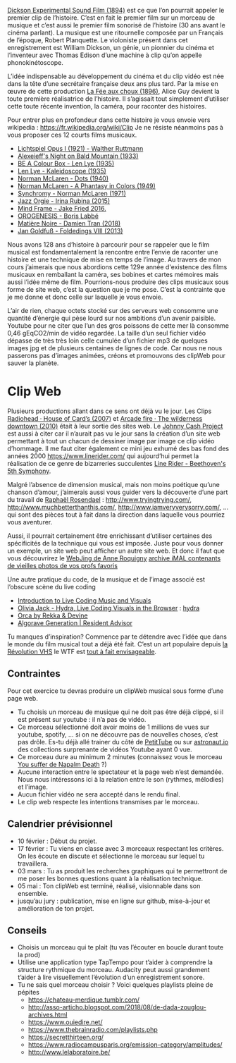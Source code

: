 [Dickson Experimental Sound Film (1894)](https://www.youtube.com/watch?v=D4iDmA1seBk) est ce que l’on pourrait appeler le premier clip de l’histoire. C’est en fait le premier film sur un morceau de musique et c’est aussi le premier film sonorisé de l’histoire (30 ans avant le cinéma parlant). La musique est une ritournelle composée par un Français de l’époque, Robert Planquette. Le violoniste présent dans cet enregistrement est William Dickson, un génie, un pionnier du cinéma et l’inventeur avec Thomas Edison d’une machine à clip qu’on appelle phonokinétoscope.

L’idée indispensable au développement du cinéma et du clip vidéo est née dans la tête d’une secrétaire française deux ans plus tard. Par la mise en œuvre de cette production [La Fée aux choux (1896)](https://www.youtube.com/watch?v=qS22S5MTHoI), Alice Guy devient la toute première réalisatrice de l’histoire. Il s’agissait tout simplement d’utiliser cette toute récente invention, la caméra, pour raconter des histoires.  

Pour entrer plus en profondeur dans cette histoire je vous envoie vers wikipedia : https://fr.wikipedia.org/wiki/Clip
Je ne résiste néanmoins pas à vous proposer ces 12 courts films musicaux.

* [Lichtspiel Opus I (1921) - Walther Ruttmann](https://www.youtube.com/watch?v=aHZdDmYFZN0&ab_channel=kenef3)
* [Alexeieff's Night on Bald Mountain (1933)](https://www.youtube.com/watch?v=wYbjW7XrWDo&ab_channel=2ndviolinist)
* [BE A Colour Box - Len Lye (1935)](https://www.youtube.com/watch?v=fOEqTwwkB3Y&ab_channel=optimisticwombatninja08)
* [Len Lye - Kaleidoscope (1935)](https://www.youtube.com/watch?v=l3ZXUTL3iZs&ab_channel=optimisticwombatninja08)
* [Norman McLaren - Dots (1940)](https://www.youtube.com/watch?v=E3-vsKwQ0Cg&ab_channel=thecipo)
* [Norman McLaren - A Phantasy in Colors (1949)](https://www.youtube.com/watch?v=86Wp96uG-N8&ab_channel=5imone5)
* [Synchromy - Norman McLaren (1971)](https://www.youtube.com/watch?v=UmSzc8mBJCM&t=304s&ab_channel=youtreau)
* [Jazz Orgie - Irina Rubina (2015)](https://www.youtube.com/watch?v=fvA0J3wAmCw)
* [Mind Frame - Jake Fried 2016.](https://www.youtube.com/watch?v=FhtqcY54n68)
* [OROGENESIS - Boris Labbé](https://www.borislabbe.com/OROGENESIS)
* [Matière Noire - Damien Tran (2018)](https://www.damientran.com/Matiere-Noire)
* [Jan Goldfuß - Foldedings VIII (2013)](https://vimeo.com/50879744)


Nous avons 128 ans d’histoire à parcourir pour se rappeler que le film musical est fondamentalement la rencontre entre l’envie de raconter une histoire et une technique de mise en temps de l’image. Au travers de mon cours j’aimerais que nous abordions cette 129e année d'existence des films musicaux en remballant la caméra, ses bobines et cartes mémoires mais aussi l’idée même de film. Pourrions-nous produire des clips musicaux sous forme de site web, c’est la question que je me pose. C’est la contrainte que je me donne et donc celle sur laquelle je vous envoie. 

L’air de rien, chaque octets stocké sur des serveurs web consomme une quantité d’énergie qui pèse lourd sur nos ambitions d’un avenir paisible. Youtube pour ne citer que l’un des gros poissons de cette mer là consomme 0,46 gEqCO2/min de vidéo regardée. La taille d’un seul fichier vidéo dépasse de très très loin celle cumulée d’un fichier mp3 de quelques images jpg et de plusieurs centaines de lignes de code. Car nous ne nous passerons pas d’images animées, créons et promouvons des clipWeb pour sauver la planète.



# Clip Web
Plusieurs productions allant dans ce sens ont déjà vu le jour. Les Clips [Radiohead · House of Card’s (2007)](http://www.aaronkoblin.com/work/rh/index.html) et [Arcade fire · The wilderness downtown (2010)](https://www.youtube.com/watch?v=ReIwYj7BACM&ab_channel=otherside92) était à leur sortie des sites web. Le [Johnny Cash Project](http://www.aaronkoblin.com/project/johnny-cash-project/ ) est aussi à citer car il n’aurait pas vu le jour sans la création d’un site web permettant à tout un chacun de dessiner image par image ce clip vidéo d’hommage. Il me faut citer également ce mini jeu exhumé des bas fond des années 2000 https://www.linerider.com/ qui aujourd’hui permet la réalisation de ce genre de bizarreries succulentes [Line Rider - Beethoven's 5th Symphony](https://www.youtube.com/watch?v=qVlwF2UFv6o).

Malgré l’absence de dimension musical, mais non moins poétique qu’une chanson d’amour, j’aimerais aussi vous guider vers la découverte d’une part du travail de [Raphaël Rosendael](https://www.newrafael.com/websites/) : http://www.tryingtrying.com/, http://www.muchbetterthanthis.com/, http://www.iamveryverysorry.com/, … qui sont des pièces tout à fait dans la direction dans laquelle vous pourriez vous aventurer. 

Aussi, il pourrait certainement être enrichissant d’utiliser certaines des spécificités de la technique qui vous est imposée. Juste pour vous donner un exemple, un site web peut afficher un autre site web. Et donc il faut que vous découvrirez le [WebJing de Anne Roquigny](https://www.youtube.com/watch?v=qXTOxc2zh60) [archive iMAL contenants de vieilles photos de vos profs favoris](https://legacy.imal.org/fr/node/158) 

Une autre pratique du code, de la musique et de l’image associé est l’obscure scène du live coding
* [Introduction to Live Coding Music and Visuals](https://www.youtube.com/watch?v=-QY2x6aZzqc)
* [Olivia Jack - Hydra, Live Coding Visuals in the Browser](https://www.youtube.com/watch?v=cw7tPDrFIQg) : [hydra](https://hydra.ojack.xyz/?sketch_id=eerie_ear_0)
* [Orca by Rekka & Devine ](https://hundredrabbits.itch.io/orca)
* [Algorave Generation | Resident Advisor](https://www.youtube.com/watch?v=S2EZqikCIfY&ab_channel=ResidentAdvisor)

Tu manques d’inspiration? Commence par te détendre avec l’idée que dans le monde du film musical tout a déjà été fait. C’est un art populaire depuis [la Révolution VHS](https://www.youtube.com/watch?v=oKHIWTTgvc0) le WTF est [tout à fait envisageable](http://www.musiques-incongrues.net/forum/discussion/1676/des-clips-des-clips-et-rien-que-des-clips/#Item_0).

## Contraintes
Pour cet exercice tu devras produire un clipWeb musical sous forme d’une page web.
* Tu choisis un morceau de musique qui ne doit pas être déjà clippé, si il est présent sur youtube : il n’a pas de vidéo.
* Ce morceau sélectionné doit avoir moins de 1 millions de vues sur youtube, spotify, … si on ne découvre pas de nouvelles choses, c’est pas drôle. Es-tu déjà allé trainer du côté de [PetitTube](https://www.petittube.com/) ou sur [astronaut.io](http://astronaut.io/#) des collections surprenante de vidéos Youtube ayant 0 vue.
* Ce morceau dure au minimum 2 minutes (connaissez vous le morceau [You suffer de Napalm Death](https://www.youtube.com/watch?v=9Z1IGjr2cT0) ?)
* Aucune interaction entre le spectateur et la page web n’est demandée. Nous nous intéressons ici à la relation entre le son (rythmes, mélodies) et l’image.
* Aucun fichier vidéo ne sera accepté dans le rendu final.
* Le clip web respecte les intentions transmises par le morceau.


## Calendrier prévisionnel
* 10 février : Début du projet.
* 17 février : Tu viens en classe avec 3 morceaux respectant les critères. On les écoute en discute et sélectionne le morceau sur lequel tu travaillera.
* 03 mars : Tu as produit les recherches graphiques qui te permettront de me poser les bonnes questions quant à la réalisation technique.
* 05 mai : Ton clipWeb est terminé, réalisé, visionnable dans son ensemble.
* jusqu’au jury : publication, mise en ligne sur github, mise-à-jour et amélioration de ton projet.

## Conseils
* Choisis un morceau qui te plait (tu vas l’écouter en boucle durant toute la prod)
* Utilise une application type TapTempo pour t’aider à comprendre la structure rythmique du morceau. Audacity peut aussi grandement t’aider à lire visuellement l’évolution d’un enregistrement sonore.
* Tu ne sais quel morceau choisir ? Voici quelques playlists pleine de pépites 
  - https://chateau-merdique.tumblr.com/
  - http://asso-articho.blogspot.com/2018/08/de-dada-zouglou-archives.html
  - https://www.ouiedire.net/
  - https://www.thebrainradio.com/playlists.php
  - https://secretthirteen.org/
  - https://www.radiocampusparis.org/emission-category/amplitudes/
  - http://www.lelaboratoire.be/
